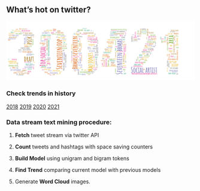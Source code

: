 ## What’s hot on twitter?

![trend-20210430][wordcloud]

[wordcloud]: https://raw.githubusercontent.com/xdqc/twitter-trend-daily/master/word-cloud/trend-2021/trend-202104/trend-20210430.png "trend-20210430"

### Check trends in history
[2018](https://github.com/xdqc/twitter-trend-daily/tree/master/word-cloud/trend-2018)
[2019](https://github.com/xdqc/twitter-trend-daily/tree/master/word-cloud/trend-2019)
[2020](https://github.com/xdqc/twitter-trend-daily/tree/master/word-cloud/trend-2020)
[2021](https://github.com/xdqc/twitter-trend-daily/tree/master/word-cloud/trend-2021)

### Data stream text mining procedure:

1. **Fetch** tweet stream via twitter API

2. **Count** tweets and hashtags with space saving counters

3. **Build Model** using unigram and bigram tokens

4. **Find Trend** comparing current model with previous models

5. Generate **Word Cloud** images.


